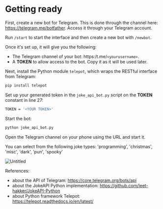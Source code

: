 # Getting ready

First, create a new bot for Telegram. This is done through the channel here: https://telegram.me/botfather. Access it through your Telegram account.

Run `/start` to start the interface and then create a new bot with `/newbot`. 

Once it's set up, it will give you the following:
- The Telegram channel of your bot: https:/t.me/`<yourusername>`.
- A **TOKEN** to allow access to the bot. Copy it as it will be used later.


Next, install the Python module `telepot`, which wraps the RESTful interface from Telegram:

```bash
pip install telepot
```

Set up your generated token in the `joke_api_bot.py` script on the **TOKEN**
constant in line 27:

```bash
TOKEN = '<YOUR TOKEN>'
```

Start the bot:

```bash
python joke_api_bot.py
```

Open the Telegram channel on your phone using the URL and start it.

You can select from the following joke types: 'programming', 'christmas', 'misc', 'dark', 'pun', 'spooky'

![Untitled](https://github.com/Raydesel/joke-api-bot/assets/75050981/4e8c6f8a-8d53-4184-8312-c4a391ae3f38)

References:
- about the API of Telegram: https://core.telegram.org/bots/api
- about the JokeAPI Python implementation: https://github.com/leet-hakker/JokeAPI-Python
- about Python framework Telepot: https://telepot.readthedocs.io/en/latest/
